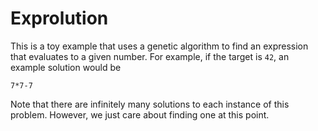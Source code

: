 Exprolution
=============

This is a toy example that uses a genetic algorithm to find an expression that
evaluates to a given number. For example, if the target is `42`, an example
solution would be
    
    7*7-7

Note that there are infinitely many solutions to each instance of this problem.
However, we just care about finding one at this point.

